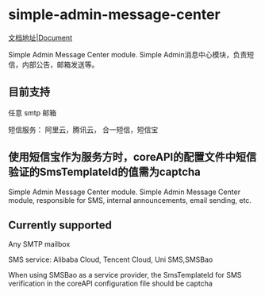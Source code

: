 # simple-admin-message-center

[文档地址|Document](https://doc.ryansu.tech/zh/guide/official-comp/message_center.html)

Simple Admin Message Center module. Simple Admin消息中心模块，负责短信，内部公告，邮箱发送等。

## 目前支持

任意 smtp 邮箱

短信服务： 阿里云，腾讯云， 合一短信，短信宝

使用短信宝作为服务方时，coreAPI的配置文件中短信验证的SmsTemplateId的值需为captcha
---

Simple Admin Message Center module. Simple Admin Message Center module, responsible for SMS, internal announcements, email sending, etc.

## Currently supported

Any SMTP mailbox

SMS service: Alibaba Cloud, Tencent Cloud, Uni SMS,SMSBao

When using SMSBao as a service provider, the SmsTemplateId for SMS verification in the coreAPI configuration file should be captcha